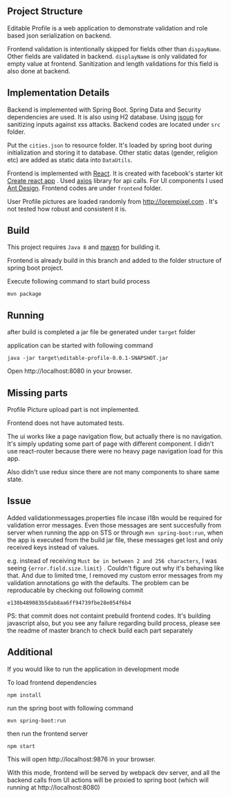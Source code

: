 ## Project Structure

Editable Profile is a web application to demonstrate validation and role based json serialization on backend.

Frontend validation is intentionally skipped for fields other than `dispayName`. Other fields are validated in backend. `displayName` is only validated for empty value at frontend. Sanitization and length validations for this field is also done at backend.


## Implementation Details

Backend is implemented with Spring Boot. Spring Data and Security dependencies are used. It is also using H2 database. Using [jsoup](https://jsoup.org/) for sanitizing inputs against xss attacks. Backend codes are located under `src` folder.

Put the `cities.json` to resource folder. It's loaded by spring boot during initialization and storing it to database. Other static datas (gender, religion etc) are added as static data into `DataUtils`.

Frontend is implemented with [React](https://facebook.github.io/react/). It is created with facebook's starter kit [Create react app](https://github.com/facebookincubator/create-react-app) . Used [axios](https://github.com/mzabriskie/axios) library for api calls. For UI components I used [Ant Design](https://ant.design/). Frontend codes are under `frontend` folder.

User Profile pictures are loaded randomly from http://lorempixel.com . It's not tested how robust and consistent it is.

## Build

This project requires `Java 8` and [maven](http://maven.apache.org/) for building it.

Frontend is already build in this branch and added to the folder structure of spring boot project.

Execute following command to start build process
```
mvn package
```

## Running

after build is completed a jar file be generated under `target` folder

application can be started with following command
```
java -jar target\editable-profile-0.0.1-SNAPSHOT.jar
```

Open http://localhost:8080 in your browser.

## Missing parts

Profile Picture upload part is not implemented.

Frontend does not have automated tests.

The ui works like a page navigation flow, but actually there is no navigation. It's simply updating some part of page with different component. I didn't use react-router because there were no heavy page navigation load for this app.

Also didn't use redux since there are not many components to share same state.

## Issue

Added validationmessages.properties file incase i18n would be required for validation error messages. Even those messages are sent succesfully from server when running the app on STS or through `mvn spring-boot:run`, when the app is executed from the build jar file, these messages get lost and only received keys instead of values.

e.g. instead of receiving `Must be in between 2 and 256 characters`, I was seeing
`{error.field.size.limit}` . Couldn't figure out why it's behaving like that. And due to limited tme, I removed my custom error messages from my validation annotations go with the defaults.
The problem can be reproducable by checking out following commit

 `e130b489083b5dab8aa6ff94739fbe28e054f6b4`

PS: that commit does not containt prebuild frontend codes. It's building javascript also, but you see any failure regarding build process, please see the readme of master branch to check build each part separately

## Additional
If you would like to run the application in development mode 

To load frontend dependencies
```
npm install
```

run the spring boot with following command
```
mvn spring-boot:run
```

then run the frontend server
```
npm start
```

This will open http://localhost:9876 in your browser.

With this mode, frontend will be served by webpack dev server, and all the backend calls from UI actions will be proxied to spring boot (which will running at http://localhost:8080)